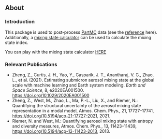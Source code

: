 ## About

### Introduction

This package is used to post-process [PartMC](https://github.com/compdyn/partmc) data (see the [reference](./partmc_sample_data.html) here). Additionally, a [mixing state calculator](../notebooks/mixing_state_calculator.html) can be used to calculate the mixing state index.

You can play with the mixing state calculator [HERE](https://mybinder.org/v2/gh/zzheng93/pmcpy/HEAD?filepath=docs%2Fnotebooks)

### Relevant Publications

- Zheng, Z., Curtis, J. H., Yao, Y., Gasparik, J. T., Anantharaj, V. G., Zhao, L., et al. (2021). Estimating submicron aerosol mixing state at the global scale with machine learning and Earth system modeling. *Earth and Space Science*, 8, e2020EA001500. https://doi.org/10.1029/2020EA001500
- Zheng, Z., West, M., Zhao, L., Ma, P.-L., Liu, X., and Riemer, N.: Quantifying the structural uncertainty of the aerosol mixing state representation in a modal model, Atmos. Chem. Phys., 21, 17727–17741, https://doi.org/10.5194/acp-21-17727-2021, 2021.
- Riemer, N. and West, M.: Quantifying aerosol mixing state with entropy and diversity measures, Atmos. Chem. Phys., 13, 11423–11439, https://doi.org/10.5194/acp-13-11423-2013, 2013.
